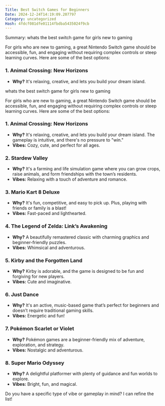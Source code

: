 ```yaml
---
Title: Best Switch Games for Beginners
Date: 2024-12-24T14:19:09.207797
Category: uncategorized
Hash: 4fdcf081dfe01114fbdba5435024f9cb
---
```

Summary: whats the best switch game for girls new to gaming

For girls who are new to gaming, a great Nintendo Switch game should be accessible, fun, and engaging without requiring complex controls or steep learning curves. Here are some of the best options:

### **1. Animal Crossing: New Horizons**  
- **Why?** It's relaxing, creative, and lets you build your dream island.

whats the best switch game for girls new to gaming

For girls who are new to gaming, a great Nintendo Switch game should be accessible, fun, and engaging without requiring complex controls or steep learning curves. Here are some of the best options:

### **1. Animal Crossing: New Horizons**  
- **Why?** It's relaxing, creative, and lets you build your dream island. The gameplay is intuitive, and there's no pressure to "win."  
- **Vibes:** Cozy, cute, and perfect for all ages.  

### **2. Stardew Valley**  
- **Why?** It's a farming and life simulation game where you can grow crops, raise animals, and form friendships with the town’s residents.  
- **Vibes:** Relaxing with a touch of adventure and romance.  

### **3. Mario Kart 8 Deluxe**  
- **Why?** It's fun, competitive, and easy to pick up. Plus, playing with friends or family is a blast!  
- **Vibes:** Fast-paced and lighthearted.  

### **4. The Legend of Zelda: Link’s Awakening**  
- **Why?** A beautifully remastered classic with charming graphics and beginner-friendly puzzles.  
- **Vibes:** Whimsical and adventurous.  

### **5. Kirby and the Forgotten Land**  
- **Why?** Kirby is adorable, and the game is designed to be fun and forgiving for new players.  
- **Vibes:** Cute and imaginative.  

### **6. Just Dance**  
- **Why?** It's an active, music-based game that’s perfect for beginners and doesn’t require traditional gaming skills.  
- **Vibes:** Energetic and fun!  

### **7. Pokémon Scarlet or Violet**  
- **Why?** Pokémon games are a beginner-friendly mix of adventure, exploration, and strategy.  
- **Vibes:** Nostalgic and adventurous.  

### **8. Super Mario Odyssey**  
- **Why?** A delightful platformer with plenty of guidance and fun worlds to explore.  
- **Vibes:** Bright, fun, and magical.  

Do you have a specific type of vibe or gameplay in mind? I can refine the list!
